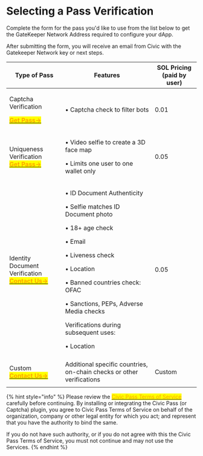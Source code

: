 # Selecting a Pass Verification

Complete the form for the pass you'd like to use from the list below to get the GateKeeper Network Address required to configure your dApp.

After submitting the form, you will receive an email from Civic with the Gatekeeper Network key or next steps.

| Type of Pass                                                                                                                                                                                                                        | Features                                                                                                                                                                                                                                                                                                       | SOL Pricing                      (paid by user) |
| ----------------------------------------------------------------------------------------------------------------------------------------------------------------------------------------------------------------------------------- | -------------------------------------------------------------------------------------------------------------------------------------------------------------------------------------------------------------------------------------------------------------------------------------------------------------- | ----------------------------------------------- |
| <p>Captcha Verification </p><p><a href="https://share.hsforms.com/1OElIx6SpTjChCq9EZa4-Fwbzn0a"><mark style="color:orange;"><strong>Get Pass-></strong></mark></a><mark style="color:orange;"></mark></p>                           | • Captcha check to filter bots                                                                                                                                                                                                                                                                                 | 0.01                                            |
| <p>Uniqueness Verification <br><a href="https://share.hsforms.com/1NhExhEX0Sf6NLptdGi4cAwbzn0a"><mark style="color:orange;"><strong>Get Pass-></strong></mark></a><mark style="color:orange;"><strong></strong></mark></p>          | <p>• Video selfie to create a 3D face map </p><p>• Limits one user to one wallet only</p>                                                                                                                                                                                                                      | 0.05                                            |
| <p>Identity Document Verification <br><a href="https://share.hsforms.com/1Z4QgWNh0RN2-81jJDcrN2Qbzn0a"><mark style="color:orange;"><strong>Contact Us-></strong></mark></a><mark style="color:orange;"><strong></strong></mark></p> | <p>• ID Document Authenticity </p><p>• Selfie matches ID Document photo</p><p>• 18+ age check</p><p>• Email</p><p>• Liveness check</p><p>• Location</p><p>• Banned countries check: OFAC</p><p>• Sanctions, PEPs, Adverse Media checks</p><p></p><p>Verifications during subsequent uses:</p><p>• Location</p> | 0.05                                            |
| <p>Custom <br><a href="https://share.hsforms.com/1NvBk0zfyR3aWcMosBxJETQbzn0a"><mark style="color:orange;"><strong>Contact Us-></strong></mark></a><mark style="color:orange;"></mark></p>                                          | Additional specific countries, on-chain checks or other verifications                                                                                                                                                                                                                                          | Custom                                          |

{% hint style="info" %}
Please review the [<mark style="color:orange;">Civic Pass Terms of Service</mark>](https://www.civic.com/legal/terms-of-service-civic-pass-v1/) <mark style="color:orange;"></mark> carefully before continuing. By installing or integrating the Civic Pass (or Captcha) plugin, you agree to Civic Pass Terms of Service on behalf of the organization, company or other legal entity for which you act; and represent that you have the authority to bind the same.

If you do not have such authority, or if you do not agree with this the Civic Pass Terms of Service, you must not continue and may not use the Services.
{% endhint %}
